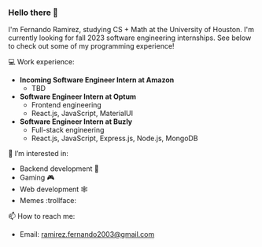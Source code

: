 
### Hello there 👋

I'm Fernando Ramirez, studying CS + Math at the University of Houston. I'm currently looking for fall 2023 software engineering internships. See below to check out some of my programming experience!

💻 Work experience:
  * **Incoming Software Engineer Intern at Amazon**
    * TBD
  * **Software Engineer Intern at Optum**
    * Frontend engineering
    * React.js, JavaScript, MaterialUI
  * **Software Engineer Intern at Buzly**
    * Full-stack engineering
    * React.js, JavaScript, Express.js, Node.js, MongoDB

👀 I’m interested in:
  * Backend development :wrench:
  * Gaming :video_game:
  * Web development :spider_web:
  * Memes :trollface:
 
📫 How to reach me:
  * Email: ramirez.fernando2003@gmail.com

